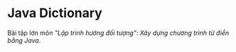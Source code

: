 # Java Dictionary
Bài tập lớn môn *"Lập trình hướng đối tượng"*: *Xây dựng chương trình từ điển bằng Java*.